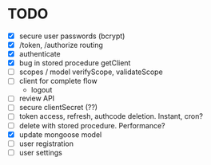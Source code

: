 # TODO

- [x] secure user passwords (bcrypt)
- [x] /token, /authorize routing
- [x] authenticate
- [x] bug in stored procedure getClient
- [ ] scopes / model verifyScope, validateScope
- [ ] client for complete flow
	- logout
- [ ] review API
- [ ] secure clientSecret (??)
- [ ] token access, refresh, authcode deletion. Instant, cron?
- [ ] delete with stored procedure. Performance?
- [x] update mongoose model
- [ ] user registration
- [ ] user settings
